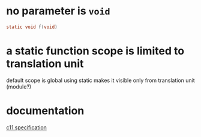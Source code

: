 
no parameter is `void`
======================

```c
static void f(void)
```

a static function scope is limited to translation unit
======================================================
default scope is global
using static makes it visible only from translation unit (module?)


documentation
=============
[c11 specification](http://www.open-std.org/jtc1/sc22/wg14/www/docs/n1570.pdf)
